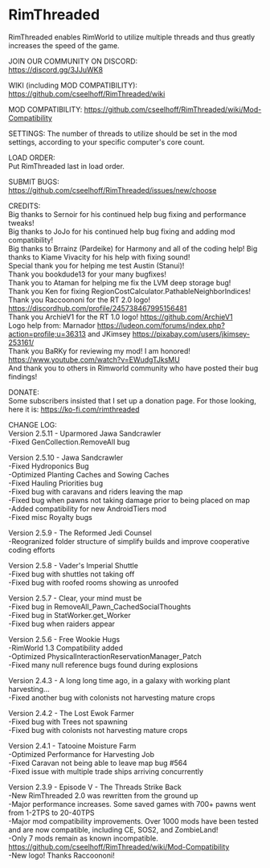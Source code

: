 # RimThreaded  
RimThreaded enables RimWorld to utilize multiple threads and thus greatly increases the speed of the game.  

JOIN OUR COMMUNITY ON DISCORD:  
https://discord.gg/3JJuWK8  

WIKI (including MOD COMPATIBILITY):
https://github.com/cseelhoff/RimThreaded/wiki

MOD COMPATIBILITY:
https://github.com/cseelhoff/RimThreaded/wiki/Mod-Compatibility

SETTINGS: 
The number of threads to utilize should be set in the mod settings, according to your specific computer's core count.  

LOAD ORDER:  
Put RimThreaded last in load order.  

SUBMIT BUGS:  
https://github.com/cseelhoff/RimThreaded/issues/new/choose  

CREDITS:  
Big thanks to Sernoir for his continued help bug fixing and performance tweaks!  
Big thanks to JoJo for his continued help bug fixing and adding mod compatibility!  
Big thanks to Brrainz (Pardeike) for Harmony and all of the coding help!
Big thanks to Kiame Vivacity for his help with fixing sound!  
Special thank you for helping me test Austin (Stanui)!  
Thank you bookdude13 for your many bugfixes!  
Thank you to Ataman for helping me fix the LVM deep storage bug!  
Thank you Ken for fixing RegionCostCalculator.PathableNeighborIndices!  
Thank you Raccoononi for the RT 2.0 logo! https://discordhub.com/profile/245738467995156481  
Thank you ArchieV1 for the RT 1.0 logo! https://github.com/ArchieV1  
Logo help from: Marnador https://ludeon.com/forums/index.php?action=profile;u=36313 and JKimsey https://pixabay.com/users/jkimsey-253161/  
Thank you BaRKy for reviewing my mod! I am honored! https://www.youtube.com/watch?v=EWudgTJksMU  
And thank you to others in Rimworld community who have posted their bug findings!  

DONATE:  
Some subscribers insisted that I set up a donation page. For those looking, here it is: https://ko-fi.com/rimthreaded  

CHANGE LOG:  
Version 2.5.11 - Uparmored Jawa Sandcrawler  
-Fixed GenCollection.RemoveAll bug  

Version 2.5.10 - Jawa Sandcrawler  
-Fixed Hydroponics Bug  
-Optimized Planting Caches and Sowing Caches  
-Fixed Hauling Priorities bug  
-Fixed bug with caravans and riders leaving the map  
-Fixed bug when pawns not taking damage prior to being placed on map  
-Added compatibility for new AndroidTiers mod  
-Fixed misc Royalty bugs  

Version 2.5.9 - The Reformed Jedi Counsel  
-Reogranized folder structure of simplify builds and improve cooperative coding efforts  

Version 2.5.8 - Vader's Imperial Shuttle  
-Fixed bug with shuttles not taking off  
-Fixed bug with roofed rooms showing as unroofed  

Version 2.5.7 - Clear, your mind must be  
-Fixed bug in RemoveAll_Pawn_CachedSocialThoughts  
-Fixed bug in StatWorker.get_Worker  
-Fixed bug when raiders appear  

Version 2.5.6 - Free Wookie Hugs  
-RimWorld 1.3 Compatibility added  
-Optimized PhysicalInteractionReservationManager_Patch  
-Fixed many null reference bugs found during explosions  

Version 2.4.3 - A long long time ago, in a galaxy with working plant harvesting...  
-Fixed another bug with colonists not harvesting mature crops  

Version 2.4.2 - The Lost Ewok Farmer  
-Fixed bug with Trees not spawning  
-Fixed bug with colonists not harvesting mature crops  

Version 2.4.1 - Tatooine Moisture Farm  
-Optimized Performance for Harvesting Job  
-Fixed Caravan not being able to leave map bug #564  
-Fixed issue with multiple trade ships arriving concurrently  

Version 2.3.9 - Episode V - The Threads Strike Back  
-New RimThreaded 2.0 was rewritten from the ground up  
-Major performance increases. Some saved games with 700+ pawns went from 1-2TPS to 20-40TPS  
-Major mod compatibility improvements. Over 1000 mods have been tested and are now compatible, including CE, SOS2, and ZombieLand!  
-Only 7 mods remain as known incompatible. https://github.com/cseelhoff/RimThreaded/wiki/Mod-Compatibility  
-New logo! Thanks Raccoononi!  

